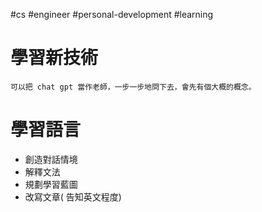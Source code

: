 #cs #engineer #personal-development #learning 

# 學習新技術
	可以把 chat gpt 當作老師，一步一步地問下去，會先有個大概的概念。

# 學習語言
-   創造對話情境
-   解釋文法
-   規劃學習藍圖
-   改寫文章( 告知英文程度)